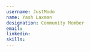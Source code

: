 ```yaml
---
username: JustModo
name: Yash Laxman
designation: Community Member
email: 
linkedin: 
skills: 
---
```


